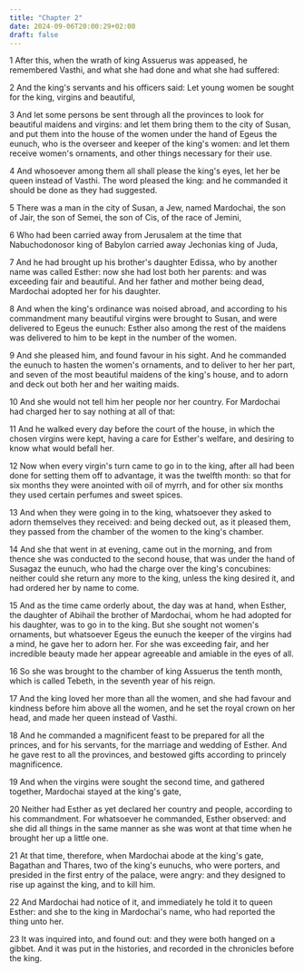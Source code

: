 ```yaml
---
title: "Chapter 2"
date: 2024-09-06T20:00:29+02:00
draft: false
---
```



1 After this, when the wrath of king Assuerus was appeased, he remembered Vasthi, and what she had done and what she had suffered:

2 And the king's servants and his officers said: Let young women be sought for the king, virgins and beautiful,

3 And let some persons be sent through all the provinces to look for beautiful maidens and virgins: and let them bring them to the city of Susan, and put them into the house of the women under the hand of Egeus the eunuch, who is the overseer and keeper of the king's women: and let them receive women's ornaments, and other things necessary for their use.

4 And whosoever among them all shall please the king's eyes, let her be queen instead of Vasthi. The word pleased the king: and he commanded it should be done as they had suggested.

5 There was a man in the city of Susan, a Jew, named Mardochai, the son of Jair, the son of Semei, the son of Cis, of the race of Jemini,

6 Who had been carried away from Jerusalem at the time that Nabuchodonosor king of Babylon carried away Jechonias king of Juda,

7 And he had brought up his brother's daughter Edissa, who by another name was called Esther: now she had lost both her parents: and was exceeding fair and beautiful. And her father and mother being dead, Mardochai adopted her for his daughter.

8 And when the king's ordinance was noised abroad, and according to his commandment many beautiful virgins were brought to Susan, and were delivered to Egeus the eunuch: Esther also among the rest of the maidens was delivered to him to be kept in the number of the women.

9 And she pleased him, and found favour in his sight. And he commanded the eunuch to hasten the women's ornaments, and to deliver to her her part, and seven of the most beautiful maidens of the king's house, and to adorn and deck out both her and her waiting maids.

10 And she would not tell him her people nor her country. For Mardochai had charged her to say nothing at all of that:

11 And he walked every day before the court of the house, in which the chosen virgins were kept, having a care for Esther's welfare, and desiring to know what would befall her.

12 Now when every virgin's turn came to go in to the king, after all had been done for setting them off to advantage, it was the twelfth month: so that for six months they were anointed with oil of myrrh, and for other six months they used certain perfumes and sweet spices.

13 And when they were going in to the king, whatsoever they asked to adorn themselves they received: and being decked out, as it pleased them, they passed from the chamber of the women to the king's chamber.

14 And she that went in at evening, came out in the morning, and from thence she was conducted to the second house, that was under the hand of Susagaz the eunuch, who had the charge over the king's concubines: neither could she return any more to the king, unless the king desired it, and had ordered her by name to come.

15 And as the time came orderly about, the day was at hand, when Esther, the daughter of Abihail the brother of Mardochai, whom he had adopted for his daughter, was to go in to the king. But she sought not women's ornaments, but whatsoever Egeus the eunuch the keeper of the virgins had a mind, he gave her to adorn her. For she was exceeding fair, and her incredible beauty made her appear agreeable and amiable in the eyes of all.

16 So she was brought to the chamber of king Assuerus the tenth month, which is called Tebeth, in the seventh year of his reign.

17 And the king loved her more than all the women, and she had favour and kindness before him above all the women, and he set the royal crown on her head, and made her queen instead of Vasthi.

18 And he commanded a magnificent feast to be prepared for all the princes, and for his servants, for the marriage and wedding of Esther. And he gave rest to all the provinces, and bestowed gifts according to princely magnificence.

19 And when the virgins were sought the second time, and gathered together, Mardochai stayed at the king's gate,

20 Neither had Esther as yet declared her country and people, according to his commandment. For whatsoever he commanded, Esther observed: and she did all things in the same manner as she was wont at that time when he brought her up a little one.

21 At that time, therefore, when Mardochai abode at the king's gate, Bagathan and Thares, two of the king's eunuchs, who were porters, and presided in the first entry of the palace, were angry: and they designed to rise up against the king, and to kill him.

22 And Mardochai had notice of it, and immediately he told it to queen Esther: and she to the king in Mardochai's name, who had reported the thing unto her.

23 It was inquired into, and found out: and they were both hanged on a gibbet. And it was put in the histories, and recorded in the chronicles before the king.

